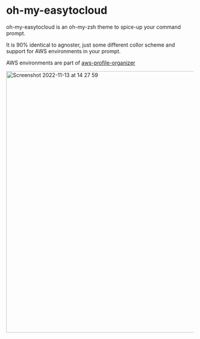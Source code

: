 # oh-my-easytocloud

oh-my-easytocloud is an oh-my-zsh theme to spice-up your command prompt.

It is 90% identical to agnoster, just some different collor scheme and support for AWS environments in your prompt.

AWS environments are part of [aws-profile-organizer](https://github.com/easytocloud/aws-profile-organizer)


<img width="701" alt="Screenshot 2022-11-13 at 14 27 59" src="https://user-images.githubusercontent.com/11883816/201524287-460a291d-aa27-45e9-8a66-1e8ab5649ad3.png">
